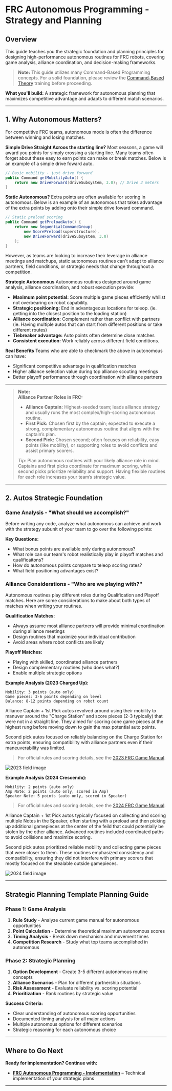 # **FRC Autonomous Programming - Strategy and Planning**

## Overview

This guide teaches you the strategic foundation and planning principles for designing high-performance autonomous routines for FRC robots, covering game analysis, alliance coordination, and decision-making frameworks.

> **Note:** This guide utilizes many Command-Based Programming concepts. For a solid foundation, please review the [Command-Based Theory](../command_based_theory.md) training before proceeding.

**What you'll build:** A strategic framework for autonomous planning that maximizes competitive advantage and adapts to different match scenarios.

---

## 1. Why Autonomous Matters?

For competitive FRC teams, autonomous mode is often the difference between winning and losing matches.

**Simple Drive Straight Acroos the starting line?** Most seasons, a game will award you points for simply crossing a starting line. Many teams often forget about these easy to earn points can make or break matches. Below is an example of a simple drive foward auto.

```java
// Basic mobility - just drive forward
public Command getMobilityAuto() {
    return new DriveForward(driveSubsystem, 3.0); // Drive 3 meters
}
```
**Static Autonomous?** Extra points are often available for scoring in autonomous. Below is an example of an autonomous that takes advantage of the extra points by adding onto their simple drive foward command.

```java
// Static preload scoring
public Command getPreloadAuto() {
    return new SequentialCommandGroup(
        new ScorePreload(superstructure),
        new DriveForward(driveSubsystem, 3.0)
    );
}
```

However, as teams are looking to increase their leverage in alliance meetings and matchups, static autonomous routines can't adapt to alliance partners, field conditions, or strategic needs that change throughout a competition.

**Strategic Autonomous** Autonomous routines designed around game analysis, alliance coordination, and robust execution provide:

- **Maximum point potential:** Score multiple game pieces efficiently whilist not overbearing on robot capability.
- **Strategic positioning:** End in advantageous locations for teleop. (ie. getting into the closest position to the loading station)
- **Alliance coordination:** Complement rather than conflict with partners (ie. Having multiple autos that can start from different positions or take different routes)
- **Tiebreaker advantage:** Auto points often determine close matches
- **Consistent execution:** Work reliably across different field conditions.

**Real Benefits** Teams who are able to checkmark the above in autonomous can have:
- Significant competitive advantage in qualification matches
- Higher alliance selection value during top alliance scouting meetings
- Better playoff performance through coordination with alliance partners

---
> **Note:**  
> **Alliance Partner Roles in FRC:**
> - **Alliance Captain:** Highest-seeded team; leads alliance strategy and usually runs the most complex/high-scoring autonomous routine.
> - **First Pick:** Chosen first by the captain; expected to execute a strong, complementary autonomous routine that aligns with the captain’s plan.
> - **Second Pick:** Chosen second; often focuses on reliability, easy points (like mobility), or supporting roles to avoid conflicts and assist primary scorers.
>
> *Tip:* Plan autonomous routines with your likely alliance role in mind. Captains and first picks coordinate for maximum scoring, while second picks prioritize reliability and support. Having flexible routines for each role increases your team’s strategic value.

---

## 2. Autos Strategic Foundation

### Game Analysis - "What should we accomplish?"
Before writing any code, analyze what autonomous can achieve and work with the strategy subunit of your team to go over the following points:

**Key Questions:**
- What bonus points are available only during autonomous?
- What role can our team's robot realistically play in playoff matches and qualificaitons?
- How do autonomous points compare to teleop scoring rates?
- What field positioning advantages exist?

### Alliance Considerations - "Who are we playing with?"

Autonomous routines play different roles during Qualification and Playoff matches. Here are some considerations to make about both types of matches when writing your routines.

**Qualification Matches:**
- Always assume most alliance partners will provide minimal coordination during alliance meetings
- Design routines that maximize your individual contribution
- Avoid areas where robot conflicts are likely

**Playoff Matches:**  
- Playing with skilled, coordinated alliance partners
- Design complementary routines (who does what?)
- Enable multiple strategic options



**Example Analysis (2023 Charged Up):**
```
Mobility: 3 points (auto only)
Game pieces: 3-6 points depending on level  
Balance: 8-12 points depending on robot count
```
Alliance Captain + 1st Pick autos revolved around using their mobility to manuver around the "Charge Station" and score pieces (2-3 typically) that were not in a straight line. They aimed for scoring cone game pieces at the highest rung before moving down to gain the max potential auto points.

Second pick autos focused on reliably balancing on the Charge Station for extra points, ensuring compatibility with alliance partners even if their maneuverability was limited.

> For official rules and scoring details, see the [2023 FRC Game Manual](https://firstfrc.blob.core.windows.net/frc2023/Manual/2023FRCGameManual.pdf).

![2023 field image](./2023_field_image.jpg)


**Example Analysis (2024 Crescendo):**
```
Mobility: 2 points (auto only)  
Amp Note: 2 points (auto only, scored in Amp)  
Speaker Note: 5 points (auto only, scored in Speaker)  
```
> For official rules and scoring details, see the [2024 FRC Game Manual](https://firstfrc.blob.core.windows.net/frc2024/Manual/2024GameManual.pdf).

Alliance Captain + 1st Pick autos typically focused on collecting and scoring multiple Notes in the Speaker, often starting with a preload and then picking up additional gamepieces at the center of the feild that could potentially be stolen by the other alliance. Advanced routines included coordinated paths to avoid collisions and maximize scoring.

Second pick autos prioritized reliable mobility and collecting game pieces that were closer to them. These routines emphasized consistency and compatibility, ensuring they did not interfere with primary scorers that mostly focused on the stealable outside gamepieces.

![2024 field image](./2024_field_image.jpg)


---

## Strategic Planning Template Planning Guide

### Phase 1: Game Analysis
1. **Rule Study** - Analyze current game manual for autonomous opportunities
2. **Point Calculation** - Determine theoretical maximum autonomous scores
3. **Timing Analysis** - Break down mechanism and movement times
4. **Competition Research** - Study what top teams accomplished in autonomous

### Phase 2: Strategic Planning
1. **Option Development** - Create 3-5 different autonomous routine concepts
2. **Alliance Scenarios** - Plan for different partnership situations
3. **Risk Assessment** - Evaluate reliability vs. scoring potential
4. **Prioritization** - Rank routines by strategic value

**Success Criteria:**
- Clear understanding of autonomous scoring opportunities
- Documented timing analysis for all major actions
- Multiple autonomous options for different scenarios
- Strategic reasoning for each autonomous choice

---

## Where to Go Next

**Ready for implementation? Continue with:**
- **[FRC Autonomous Programming - Implementation](./writing_autos.md)** – Technical implementation of your strategic plans


---


